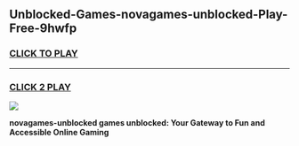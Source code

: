 
## Unblocked-Games-novagames-unblocked-Play-Free-9hwfp
<h3>
<a href="https://premium76.site?title=novagames-unblocked&ref=23A">CLICK TO PLAY</a></h3>
<hr>

<h3>
<a href="https://premium76.site?title=novagames-unblocked&ref=23A">CLICK 2 PLAY</a>
  
</h3>

<a href="https://premium76.site?title=novagames-unblocked&ref=23A"><img src="https://clearcache.store/games.png"></a>


**novagames-unblocked games unblocked: Your Gateway to Fun and Accessible Online Gaming**
